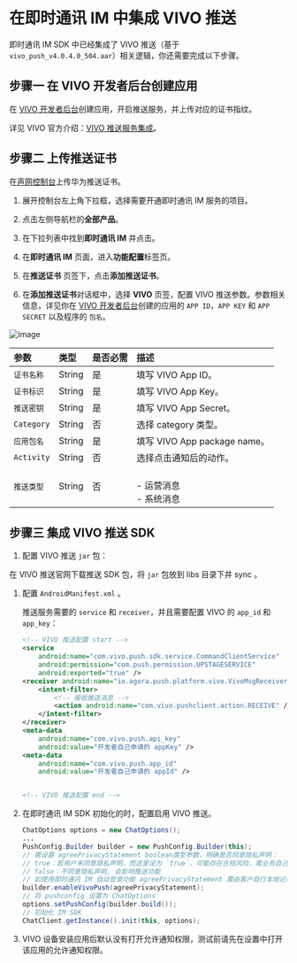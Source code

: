 # 在即时通讯 IM 中集成 VIVO 推送

即时通讯 IM SDK 中已经集成了 VIVO 推送（基于 `vivo_push_v4.0.4.0_504.aar`）相关逻辑，你还需要完成以下步骤。

## **步骤一 在 VIVO 开发者后台创建应用**

在 [VIVO 开发者后台](https://id.vivo.com.cn/?callback=https://dev.vivo.com.cn#/user/login)创建应用，开启推送服务，并上传对应的证书指纹。

详见 VIVO 官方介绍：[VIVO 推送服务集成](https://dev.vivo.com.cn/documentCenter/doc/281)。

## **步骤二 上传推送证书**

在[声网控制台](https://console.shengwang.cn/overview)上传华为推送证书。

1. 展开控制台左上角下拉框，选择需要开通即时通讯 IM 服务的项目。

2. 点击左侧导航栏的**全部产品**。

3. 在下拉列表中找到**即时通讯 IM** 并点击。

4. 在**即时通讯 IM** 页面，进入**功能配置**标签页。

5. 在**推送证书** 页签下，点击**添加推送证书**。
   
3. 在**添加推送证书**对话框中，选择 **VIVO** 页签，配置 VIVO 推送参数。参数相关信息，详见你在 [VIVO 开发者后台](https://vpush.vivo.com.cn/#/appdetail)创建的应用的 `APP ID`，`APP KEY` 和 `APP SECRET` 以及程序的 `包名`。

![image](/images/android/push/add_vivo_push_certificate.png)

| 参数       | 类型   | 是否必需 | 描述         |
| :--------- | :----- | :------- | :---------------- |
| `证书名称`     | String | 是     | 填写 VIVO App ID。  |
| `证书标识`     | String | 是     | 填写 VIVO App Key。|
| `推送密钥`     | String | 是     | 填写 VIVO App Secret。|
| `Category`     | String |  否    | 选择 category 类型。                       |
| `应用包名`     | String | 是     | 填写 VIVO App package name。   |
| `Activity`| String | 否     | 选择点击通知后的动作。  |
| `推送类型`     | String |  否    |<br/> - 运营消息<br/> - 系统消息  |

## **步骤三 集成 VIVO 推送 SDK**

1. 配置 VIVO 推送 `jar` 包：
 
在 VIVO 推送官网下载推送 SDK 包，将 `jar` 包放到 libs 目录下并 sync 。

1. 配置 `AndroidManifest.xml` 。

   推送服务需要的 `service` 和 `receiver`，并且需要配置 VIVO 的 `app_id` 和 `app_key`：

   ```xml
   <!-- VIVO 推送配置 start -->
   <service
       android:name="com.vivo.push.sdk.service.CommandClientService"
       android:permission="com.push.permission.UPSTAGESERVICE"
       android:exported="true" />
   <receiver android:name="io.agora.push.platform.vivo.VivoMsgReceiver" >
       <intent-filter>
           <!-- 接收推送消息 -->
           <action android:name="com.vivo.pushclient.action.RECEIVE" />
       </intent-filter>
   </receiver>
   <meta-data
       android:name="com.vivo.push.api_key"
       android:value="开发者自己申请的 appKey" />
   <meta-data
       android:name="com.vivo.push.app_id"
       android:value="开发者自己申请的 appId" />

   
   <!-- VIVO 推送配置 end -->
   ```

2. 在即时通讯 IM SDK 初始化的时，配置启用 VIVO 推送。

   ```java
   ChatOptions options = new ChatOptions();
   ...
   PushConfig.Builder builder = new PushConfig.Builder(this);
   // 需设置 agreePrivacyStatement boolean类型参数，明确是否同意隐私声明：
   // true：若用户未同意隐私声明，而这里设为 `true`，可能存在合规风险，需业务自己承担合规风险。
   // false：不同意隐私声明, 会影响推送功能
   // 如使用即时通讯 IM 自动登录功能 agreePrivacyStatement 需由客户自行本地记录用户授权行为
   builder.enableVivoPush(agreePrivacyStatement);
   // 将 pushconfig 设置为 ChatOptions
   options.setPushConfig(builder.build());
   // 初始化 IM SDK
   ChatClient.getInstance().init(this, options);
   ```

3. VIVO 设备安装应用后默认没有打开允许通知权限，测试前请先在设置中打开该应用的允许通知权限。
